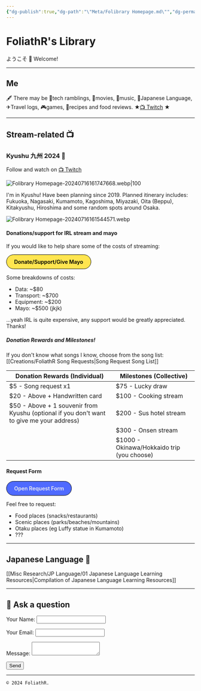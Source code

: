 ```yaml
---
{"dg-publish":true,"dg-path":"\"Meta/Folibrary Homepage.md\"","dg-permalink":"home","permalink":"/home/","tags":["gardenEntry"],"dgHomeLink":"false","dgShowBacklinks":"false","dgShowLocalGraph":"false","dgShowInlineTitle":"false","dgShowToc":"false","dgShowFileTree":"false","dgEnableSearch":"false","noteIcon":""}
---
```



# FoliathR's Library
ようこそ 👋 Welcome! 

---
## Me
🖋  There may be 📱tech ramblings, 🎥movies, 🎵music, 🗾Japanese Language, ✈Travel logs, 🎮games, 🍙recipes and food reviews.
★[📺 Twitch](https://twitch.tv/foliathr) ★

---
## Stream-related 📺
### Kyushu 九州 2024 🗾
Follow and watch on [📺 Twitch](https://twitch.tv/foliathr)

![Folibrary Homepage-20240716161747668.webp|100](/img/user/z.Images/image/Folibrary%20Homepage-20240716161747668.webp)

I'm in Kyushu! Have been planning since 2019. Planned itinerary includes: Fukuoka, Nagasaki, Kumamoto, Kagoshima, Miyazaki, Oita (Beppu), Kitakyushu, Hiroshima and some random spots around Osaka.

![Folibrary Homepage-20240716161544571.webp](/img/user/z.Images/image/Folibrary%20Homepage-20240716161544571.webp)
#### Donations/support for IRL stream and mayo
If you would like to help share some of the costs of streaming:

<a href="#" target="_blank" style="display: inline-block; padding: 10px 20px; border: 1px solid #000; border-radius: 2em; text-decoration: none; color: #000; background-color: #ffe54f; font-weight: 600;">Donate/Support/Give Mayo</a>

Some breakdowns of costs:
- Data: ~$80
- Transport: ~$700
- Equipment: ~$200
- Mayo: ~$500 (jkjk)

…yeah IRL is quite expensive, any support would be greatly appreciated. Thanks!

##### Donation Rewards and Milestones!
If you don't know what songs I know, choose from the song list: [[Creations/FoliathR Song Requests\|Song Request Song List]]

| Donation Rewards (Individual)                                                             | Milestones (Collective)                    |
| ----------------------------------------------------------------------------------------- | ------------------------------------------ |
| $5 - Song request x1                                                                      | $75 - Lucky draw                           |
| $20 - Above + Handwritten card                                                            | $100 - Cooking stream                      |
| $50 - Above + 1 souvenir from Kyushu (optional if you don't want to give me your address) | $200 - Sus hotel stream                    |
|                                                                                           | $300 - Onsen stream                        |
|                                                                                           | $1000 - Okinawa/Hokkaido trip (you choose) |

#### Request Form

<a href="#" target="_blank" style="display: inline-block; padding: 10px 20px; border: 1px solid #000; border-radius: 2em; text-decoration: none; color: #eee; background-color: #4f6aff; font-weight: 600;">Open Request Form</a>

Feel free to request:
- Food places (snacks/restaurants)
- Scenic places (parks/beaches/mountains)
- Otaku places (eg Luffy statue in Kumamoto)
- ???


---
## Japanese Language 🎌
[[Misc Research/JP Language/01 Japanese Language Learning Resources\|Compilation of Japanese Language Learning Resources]]

---
## 💬 Ask a question
<form name="contact" method="POST" data-netlify="true">
  <p>
    <label>Your Name: <input type="text" name="name" /></label>
  </p>
  <p>
    <label>Your Email: <input type="email" name="email" /></label>
  </p>
  <p>
    <label>Message: <textarea name="message"></textarea></label>
  </p>
  <p>
    <button type="submit">Send</button>
  </p>
</form>

---

`© 2024 FoliathR. `
<a rel="me" href="https://fosstodon.org/@foliathr"></a>
